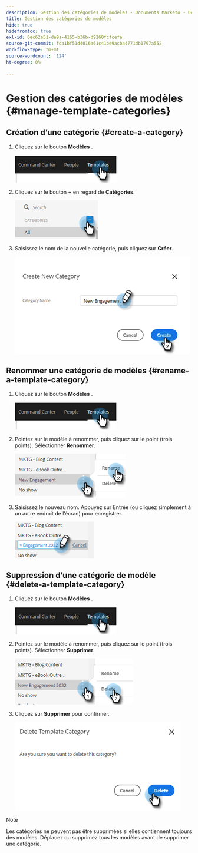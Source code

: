 ```yaml
---
description: Gestion des catégories de modèles - Documents Marketo - Documentation du produit
title: Gestion des catégories de modèles
hide: true
hidefromtoc: true
exl-id: 6ec62e51-de9a-4165-b36b-d9260fcfcefe
source-git-commit: fda1bf51d4016a61c41be9acba4771db1797a552
workflow-type: tm+mt
source-wordcount: '124'
ht-degree: 0%

---
```


# Gestion des catégories de modèles {#manage-template-categories}

## Création d’une catégorie {#create-a-category}

1. Cliquez sur le bouton **Modèles** .

   ![](assets/manage-template-categories-1.png)

1. Cliquez sur le bouton **+** en regard de **Catégories**.

   ![](assets/manage-template-categories-2.png)

1. Saisissez le nom de la nouvelle catégorie, puis cliquez sur **Créer**.

   ![](assets/manage-template-categories-3.png)

## Renommer une catégorie de modèles {#rename-a-template-category}

1. Cliquez sur le bouton **Modèles** .

   ![](assets/manage-template-categories-4.png)

1. Pointez sur le modèle à renommer, puis cliquez sur le point (trois points). Sélectionner **Renommer**.

   ![](assets/manage-template-categories-5.png)

1. Saisissez le nouveau nom. Appuyez sur Entrée (ou cliquez simplement à un autre endroit de l’écran) pour enregistrer.

   ![](assets/manage-template-categories-6.png)

## Suppression d’une catégorie de modèle {#delete-a-template-category}

1. Cliquez sur le bouton **Modèles** .

   ![](assets/manage-template-categories-7.png)

1. Pointez sur le modèle à renommer, puis cliquez sur le point (trois points). Sélectionner **Supprimer**.

   ![](assets/manage-template-categories-8.png)

1. Cliquez sur **Supprimer** pour confirmer.

   ![](assets/manage-template-categories-9.png)

>[!NOTE]
>
>Les catégories ne peuvent pas être supprimées si elles contiennent toujours des modèles. Déplacez ou supprimez tous les modèles avant de supprimer une catégorie.
